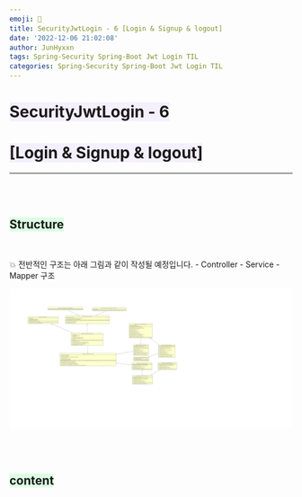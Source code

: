 ```yaml
---
emoji: 🔐
title: SecurityJwtLogin - 6 [Login & Signup & logout]
date: '2022-12-06 21:02:08'
author: JunHyxxn
tags: Spring-Security Spring-Boot Jwt Login TIL
categories: Spring-Security Spring-Boot Jwt Login TIL
---
```


# <span style="background-color: #f5f0ff">SecurityJwtLogin - 6</span>

# <span style="background-color: #f5f0ff">[Login & Signup & logout]</span>

---

<br><br>

## <span style='background-color: #ddffe4'>Structure</span>

<br>

💥 전반적인 구조는 아래 그림과 같이 작성될 예정입니다. - Controller - Service - Mapper 구조

![security flow](./SecurityClassDiagram.cld.jpg)

<br><br>

## <span style='background-color: #ddffe4'>content</span>

<br>